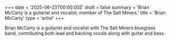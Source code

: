 +++
date = '2025-06-23T00:00:00Z'
draft = false
summary = 'Brian McCarty is a guitarist and vocalist, member of The Salt Miners.'
title = 'Brian McCarty'
type = 'artist'
+++

Brian McCarty is a guitarist and vocalist with The Salt Miners bluegrass band, contributing both lead and backing vocals along with guitar and bass.
